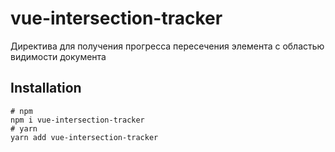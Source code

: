 # vue-intersection-tracker
Директива для получения прогресса пересечения элемента с областью видимости документа

## Installation
~~~
# npm
npm i vue-intersection-tracker
# yarn
yarn add vue-intersection-tracker
~~~
